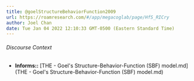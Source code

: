 ```yaml
---
title: @goelStructureBehaviorFunction2009
url: https://roamresearch.com/#/app/megacoglab/page/HfS_RICry
author: Joel Chan
date: Tue Jan 04 2022 12:10:33 GMT-0500 (Eastern Standard Time)
---
```




###### Discourse Context

- **Informs::** [THE - Goel's Structure-Behavior-Function (SBF) model.md](THE - Goel's Structure-Behavior-Function (SBF) model.md)
